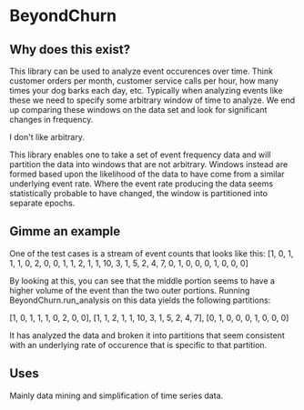 # BeyondChurn
## Why does this exist?

This library can be used to analyze event occurences over time. Think customer orders per month, customer service calls per hour, how many times your dog barks each day, etc. Typically when analyzing events like these we need to specify some arbitrary window of time to analyze. We end up comparing these windows on the data set and look for significant changes in frequency.

I don't like arbitrary.

This library enables one to take a set of event frequency data and will partition the data into windows that are not arbitrary. Windows instead are formed based upon the likelihood of the data to have come from a similar underlying event rate. Where the event rate producing the data seems statistically probable to have changed, the window is partitioned into separate epochs.

## Gimme an example
One of the test cases is a stream of event counts that looks like this:
[1, 0, 1, 1, 1, 0, 2, 0, 0, 1, 1, 2, 1, 1, 10, 3, 1, 5, 2, 4, 7, 0, 1, 0, 0, 0, 1, 0, 0, 0]

By looking at this, you can see that the middle portion seems to have a higher volume of the event than the two outer portions. Running BeyondChurn.run_analysis on this data yields the following partitions:

[1, 0, 1, 1, 1, 0, 2, 0, 0], 
[1, 1, 2, 1, 1, 10, 3, 1, 5, 2, 4, 7], 
[0, 1, 0, 0, 0, 1, 0, 0, 0]

It has analyzed the data and broken it into partitions that seem consistent with an underlying rate of occurence that is specific to that partition.

## Uses
Mainly data mining and simplification of time series data.